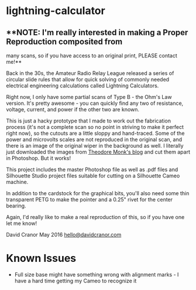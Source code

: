 # lightning-calculator

## **NOTE: I'm really interested in making a Proper Reproduction composited from
many scans, so if you have access to an original print, PLEASE contact me!**

Back in the 30s, the Amateur Radio Relay League released a series of circular slide rules that allow for quick solving of commonly needed electrical engineering calculations called Lightning Calculators.

Right now, I only have some partial scans of Type B - the Ohm's Law version. It's pretty awesome - you can quickly find any two of resistance, voltage, current, and power if the other two are known.

This is just a hacky prototype that I made to work out the fabrication process (it's not a complete scan so no point in striving to make it perfect right now), so the cutouts are a little sloppy and hand-traced.  Some of the power and microvolts scales are not reproduced in the original scan, and there is an image of the original wiper in the background as well.   I literally just downloaded the images from [Theodore Monk's blog](http://munk.org/typecast/2014/05/02/paper-calculators-the-lightning-calculator-1932-and-the-color-helm-1940/) and cut them apart in Photoshop.  But it works!

This project includes the master Photoshop file as well as .pdf files and Silhouette Studio project files suitable for cutting on a Silhouette Cameo machine.

In addition to the cardstock for the graphical bits, you'll also need some thin transparent PETG to make the pointer and a 0.25" rivet for the center bearing.

Again, I'd really like to make a real reproduction of this, so if you have one let me know!

David Cranor
May 2016
hello@davidcranor.com

# Known Issues
* Full size base might have something wrong with alignment marks - I have a
hard time getting my Cameo to recognize it
